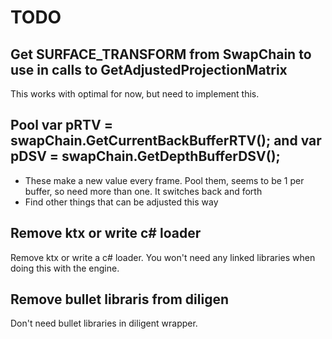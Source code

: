 # TODO

## Get SURFACE_TRANSFORM from SwapChain to use in calls to GetAdjustedProjectionMatrix
This works with optimal for now, but need to implement this.

## Pool             var pRTV = swapChain.GetCurrentBackBufferRTV(); and var pDSV = swapChain.GetDepthBufferDSV();
 * These make a new value every frame. Pool them, seems to be 1 per buffer, so need more than one. It switches back and forth
 * Find other things that can be adjusted this way

 ## Remove ktx or write c# loader
 Remove ktx or write a c# loader. You won't need any linked libraries when doing this with the engine.

 ## Remove bullet libraris from diligen
 Don't need bullet libraries in diligent wrapper.